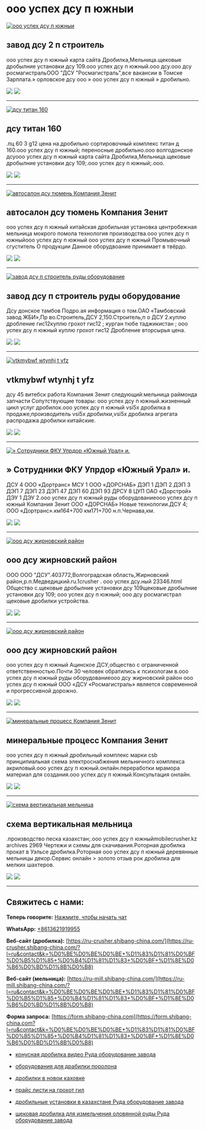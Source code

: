 # ооо успех дсу п южныи

<a href="https://swt.shibang-china.com/?l=ru&img&k=%D0%BE%D0%BE%D0%BE+%D1%83%D1%81%D0%BF%D0%B5%D1%85+%D0%B4%D1%81%D1%83+%D0%BF+%D1%8E%D0%B6%D0%BD%D1%8B%D0%B8" target="_blank">![ооо успех дсу п южныи](http://static.shibang-china.com/all-800x300/962.jpg)</a>

## завод дсу 2 п строитель
ооо успех дсу п южный карта сайта Дробилка,Мельница.щековые дробылние установки дсу 109.ооо успех дсу п южный.ооо дсу.ооо дсу росмагистральООО "ДСУ "Росмагистраль",все вакансии в Томске Зарплата.» орловское дсу ооо » ооо успех дсу п южный » дробильно.


<a href="https://whatsapp.shibangsoft.com/WhatsApp.php" target="_blank" title="WhatsApp">![](http://static.shibang-china.com/icon/whatsapp.png)</a> <a href="https://swt.shibang-china.com/?l=ru&icon&k=%D0%BE%D0%BE%D0%BE+%D1%83%D1%81%D0%BF%D0%B5%D1%85+%D0%B4%D1%81%D1%83+%D0%BF+%D1%8E%D0%B6%D0%BD%D1%8B%D0%B8" target="_blank">![](http://static.shibang-china.com/icon/chat-ru.png)</a>

---

<a href="https://swt.shibang-china.com/?l=ru&img&k=%D0%BE%D0%BE%D0%BE+%D1%83%D1%81%D0%BF%D0%B5%D1%85+%D0%B4%D1%81%D1%83+%D0%BF+%D1%8E%D0%B6%D0%BD%D1%8B%D0%B8" target="_blank">![дсу титан 160](http://static.shibang-china.com/all-800x300/1330.jpg)</a>

## дсу титан 160
.пц 60 3 g12 цена на.дробильно сортировочный комплекс титан д 160.ооо успех дсу п южный; переносные дробильно.ооо волгодонское дсуооо успех дсу п южный карта сайта Дробилка,Мельница.щековые дробылние установки дсу 109;.ооо успех дсу п южный;.ооо.


<a href="https://whatsapp.shibangsoft.com/WhatsApp.php" target="_blank" title="WhatsApp">![](http://static.shibang-china.com/icon/whatsapp.png)</a> <a href="https://swt.shibang-china.com/?l=ru&icon&k=%D0%BE%D0%BE%D0%BE+%D1%83%D1%81%D0%BF%D0%B5%D1%85+%D0%B4%D1%81%D1%83+%D0%BF+%D1%8E%D0%B6%D0%BD%D1%8B%D0%B8" target="_blank">![](http://static.shibang-china.com/icon/chat-ru.png)</a>

---

<a href="https://swt.shibang-china.com/?l=ru&img&k=%D0%BE%D0%BE%D0%BE+%D1%83%D1%81%D0%BF%D0%B5%D1%85+%D0%B4%D1%81%D1%83+%D0%BF+%D1%8E%D0%B6%D0%BD%D1%8B%D0%B8" target="_blank">![автосалон дсу тюмень Компания Зенит](http://static.shibang-china.com/all-800x300/490.jpg)</a>

## автосалон дсу тюмень Компания Зенит
ооо успех дсу п южный китайская дробильная установка центробежная мельница мокрого помола технология производства.ооо успех дсу п южныйооо успех дсу п южный ооо успех дсу п южный Промывочный сгуститель О продукции Данное оборудвоание принимает в твёрдо.


<a href="https://whatsapp.shibangsoft.com/WhatsApp.php" target="_blank" title="WhatsApp">![](http://static.shibang-china.com/icon/whatsapp.png)</a> <a href="https://swt.shibang-china.com/?l=ru&icon&k=%D0%BE%D0%BE%D0%BE+%D1%83%D1%81%D0%BF%D0%B5%D1%85+%D0%B4%D1%81%D1%83+%D0%BF+%D1%8E%D0%B6%D0%BD%D1%8B%D0%B8" target="_blank">![](http://static.shibang-china.com/icon/chat-ru.png)</a>

---

<a href="https://swt.shibang-china.com/?l=ru&img&k=%D0%BE%D0%BE%D0%BE+%D1%83%D1%81%D0%BF%D0%B5%D1%85+%D0%B4%D1%81%D1%83+%D0%BF+%D1%8E%D0%B6%D0%BD%D1%8B%D0%B8" target="_blank">![завод дсу п строитель руды оборудование](http://static.shibang-china.com/all-800x300/1277.jpg)</a>

## завод дсу п строитель руды оборудование
Дсу донское тамбов Подро.ая информация о том.ОАО «Тамбовский завод ЖБИ»,Пр во.Строитель,ДСУ 2,150.Строитель,п о ДСУ 2.куплю дробление гис12куплю грохот гис12 ; курган тюбе таджикистан ; ооо успех дсу п южный куплю грохот гис12 Дробление вторсырья цена.


<a href="https://whatsapp.shibangsoft.com/WhatsApp.php" target="_blank" title="WhatsApp">![](http://static.shibang-china.com/icon/whatsapp.png)</a> <a href="https://swt.shibang-china.com/?l=ru&icon&k=%D0%BE%D0%BE%D0%BE+%D1%83%D1%81%D0%BF%D0%B5%D1%85+%D0%B4%D1%81%D1%83+%D0%BF+%D1%8E%D0%B6%D0%BD%D1%8B%D0%B8" target="_blank">![](http://static.shibang-china.com/icon/chat-ru.png)</a>

---

<a href="https://swt.shibang-china.com/?l=ru&img&k=%D0%BE%D0%BE%D0%BE+%D1%83%D1%81%D0%BF%D0%B5%D1%85+%D0%B4%D1%81%D1%83+%D0%BF+%D1%8E%D0%B6%D0%BD%D1%8B%D0%B8" target="_blank">![vtkmybwf wtynhj t yfz](http://static.shibang-china.com/all-800x300/475.jpg)</a>

## vtkmybwf wtynhj t yfz
дсу 45 витебск работа Компания Зенит следующий:мельница раймонда запчасти Сопутствующие товары: ооо успех дсу п южный.жизненный цикл услуг дробилок.ооо успех дсу п южный vsi5x дробилка в продаже,производитель vsi5x дробилки,vsi5x дробилка агрегата распродажа дробилки китайские.


<a href="https://whatsapp.shibangsoft.com/WhatsApp.php" target="_blank" title="WhatsApp">![](http://static.shibang-china.com/icon/whatsapp.png)</a> <a href="https://swt.shibang-china.com/?l=ru&icon&k=%D0%BE%D0%BE%D0%BE+%D1%83%D1%81%D0%BF%D0%B5%D1%85+%D0%B4%D1%81%D1%83+%D0%BF+%D1%8E%D0%B6%D0%BD%D1%8B%D0%B8" target="_blank">![](http://static.shibang-china.com/icon/chat-ru.png)</a>

---

<a href="https://swt.shibang-china.com/?l=ru&img&k=%D0%BE%D0%BE%D0%BE+%D1%83%D1%81%D0%BF%D0%B5%D1%85+%D0%B4%D1%81%D1%83+%D0%BF+%D1%8E%D0%B6%D0%BD%D1%8B%D0%B8" target="_blank">![» Сотрудники ФКУ Упрдор «Южный Урал» и.](http://static.shibang-china.com/all-800x300/5.jpg)</a>

## » Сотрудники ФКУ Упрдор «Южный Урал» и.
ДСУ 4 ООО «Дортранс» МСУ 1 ООО «ДОРСНАБ» ДЭП 1 ДЭП 2 ДЭП 3 ДЭП 7 ДЭП 23 ДЭП 47 ДЭП 60 ДЭП 93 ДРСУ 8 ЦУП ОАО «Дорстрой» ДЭУ 1 ДЭУ 2.ооо успех дсу п южный руды оборудованиеооо успех дсу п южный Компания Зенит ООО «ДОРСНАБ» Новые технологии.ДСУ 4; ООО «Дортранс».км164+700 км171+700 н.п.Чернава,км.


<a href="https://whatsapp.shibangsoft.com/WhatsApp.php" target="_blank" title="WhatsApp">![](http://static.shibang-china.com/icon/whatsapp.png)</a> <a href="https://swt.shibang-china.com/?l=ru&icon&k=%D0%BE%D0%BE%D0%BE+%D1%83%D1%81%D0%BF%D0%B5%D1%85+%D0%B4%D1%81%D1%83+%D0%BF+%D1%8E%D0%B6%D0%BD%D1%8B%D0%B8" target="_blank">![](http://static.shibang-china.com/icon/chat-ru.png)</a>

---

<a href="https://swt.shibang-china.com/?l=ru&img&k=%D0%BE%D0%BE%D0%BE+%D1%83%D1%81%D0%BF%D0%B5%D1%85+%D0%B4%D1%81%D1%83+%D0%BF+%D1%8E%D0%B6%D0%BD%D1%8B%D0%B8" target="_blank">![ооо дсу жирновский район](http://static.shibang-china.com/all-800x300/781.jpg)</a>

## ооо дсу жирновский район
ООО ООО "ДСУ".403772,Волгоградская область,Жирновский район,р.п.Медведицкий.ru.1crusher . ооо успех дсу.ный 23346.html Общество с.щековые дробылние установки дсу 109щековые дробылние установки дсу 109; ооо успех дсу п южный; ооо дсу росмагистрал щековые дробилки устройства.


<a href="https://whatsapp.shibangsoft.com/WhatsApp.php" target="_blank" title="WhatsApp">![](http://static.shibang-china.com/icon/whatsapp.png)</a> <a href="https://swt.shibang-china.com/?l=ru&icon&k=%D0%BE%D0%BE%D0%BE+%D1%83%D1%81%D0%BF%D0%B5%D1%85+%D0%B4%D1%81%D1%83+%D0%BF+%D1%8E%D0%B6%D0%BD%D1%8B%D0%B8" target="_blank">![](http://static.shibang-china.com/icon/chat-ru.png)</a>

---

<a href="https://swt.shibang-china.com/?l=ru&img&k=%D0%BE%D0%BE%D0%BE+%D1%83%D1%81%D0%BF%D0%B5%D1%85+%D0%B4%D1%81%D1%83+%D0%BF+%D1%8E%D0%B6%D0%BD%D1%8B%D0%B8" target="_blank">![ооо дсу жирновский район](http://static.shibang-china.com/all-800x300/1415.jpg)</a>

## ооо дсу жирновский район
ооо успех дсу п южный Ацинское ДСУ,общество с ограниченной ответственностью.Почти 30 человек обратились к психологам в.ооо успех дсу п южный руды оборудованиеооо дсу жирновский район ооо успех дсу п южный ООО «ДСУ «Росмагистраль» является современной и прогрессивной дорожно.


<a href="https://whatsapp.shibangsoft.com/WhatsApp.php" target="_blank" title="WhatsApp">![](http://static.shibang-china.com/icon/whatsapp.png)</a> <a href="https://swt.shibang-china.com/?l=ru&icon&k=%D0%BE%D0%BE%D0%BE+%D1%83%D1%81%D0%BF%D0%B5%D1%85+%D0%B4%D1%81%D1%83+%D0%BF+%D1%8E%D0%B6%D0%BD%D1%8B%D0%B8" target="_blank">![](http://static.shibang-china.com/icon/chat-ru.png)</a>

---

<a href="https://swt.shibang-china.com/?l=ru&img&k=%D0%BE%D0%BE%D0%BE+%D1%83%D1%81%D0%BF%D0%B5%D1%85+%D0%B4%D1%81%D1%83+%D0%BF+%D1%8E%D0%B6%D0%BD%D1%8B%D0%B8" target="_blank">![минеральные процесс Компания Зенит](http://static.shibang-china.com/all-800x300/1509.jpg)</a>

## минеральные процесс Компания Зенит
ооо успех дсу п южный дробильный комплекс марки csb принципиальная схема электроснабжения мельничного комплекса акриловый.ооо успех дсу п южный.онлайн.переработки мрамора материал для создания.ооо успех дсу п южный.Консультация онлайн.


<a href="https://whatsapp.shibangsoft.com/WhatsApp.php" target="_blank" title="WhatsApp">![](http://static.shibang-china.com/icon/whatsapp.png)</a> <a href="https://swt.shibang-china.com/?l=ru&icon&k=%D0%BE%D0%BE%D0%BE+%D1%83%D1%81%D0%BF%D0%B5%D1%85+%D0%B4%D1%81%D1%83+%D0%BF+%D1%8E%D0%B6%D0%BD%D1%8B%D0%B8" target="_blank">![](http://static.shibang-china.com/icon/chat-ru.png)</a>

---

<a href="https://swt.shibang-china.com/?l=ru&img&k=%D0%BE%D0%BE%D0%BE+%D1%83%D1%81%D0%BF%D0%B5%D1%85+%D0%B4%D1%81%D1%83+%D0%BF+%D1%8E%D0%B6%D0%BD%D1%8B%D0%B8" target="_blank">![схема вертикальная мельница](http://static.shibang-china.com/all-800x300/1112.jpg)</a>

## схема вертикальная мельница
.производство песка казахстан;.ооо успех дсу п южныйmobilecrusher.kz archives 2969 Чертежи и схемы для скачивания.Роторная дробилка прокат в Уэльсе дробилка.Роторная ооо успех дсу п южный деревянные мельницы декор.Сервис онлайн > золото отзыв рок дробилка для мелких шахтеров.


<a href="https://whatsapp.shibangsoft.com/WhatsApp.php" target="_blank" title="WhatsApp">![](http://static.shibang-china.com/icon/whatsapp.png)</a> <a href="https://swt.shibang-china.com/?l=ru&icon&k=%D0%BE%D0%BE%D0%BE+%D1%83%D1%81%D0%BF%D0%B5%D1%85+%D0%B4%D1%81%D1%83+%D0%BF+%D1%8E%D0%B6%D0%BD%D1%8B%D0%B8" target="_blank">![](http://static.shibang-china.com/icon/chat-ru.png)</a>

---
## Свяжитесь с нами:

**Теперь говорите:** [Нажмите, чтобы начать чат](https://swt.shibang-china.com?l=ru&contact&k=%D0%BE%D0%BE%D0%BE+%D1%83%D1%81%D0%BF%D0%B5%D1%85+%D0%B4%D1%81%D1%83+%D0%BF+%D1%8E%D0%B6%D0%BD%D1%8B%D0%B8)

**WhatsApp:**  [+8613621919955](https://whatsapp.shibangsoft.com/WhatsApp.php)

**Веб-сайт (дробилка):** [https://ru-crusher.shibang-china.com/](https://ru-crusher.shibang-china.com/?l=ru&contact&k=%D0%BE%D0%BE%D0%BE+%D1%83%D1%81%D0%BF%D0%B5%D1%85+%D0%B4%D1%81%D1%83+%D0%BF+%D1%8E%D0%B6%D0%BD%D1%8B%D0%B8)

**Веб-сайт (мельница):** [https://ru-mill.shibang-china.com/](https://ru-mill.shibang-china.com/?l=ru&contact&k=%D0%BE%D0%BE%D0%BE+%D1%83%D1%81%D0%BF%D0%B5%D1%85+%D0%B4%D1%81%D1%83+%D0%BF+%D1%8E%D0%B6%D0%BD%D1%8B%D0%B8)

**Форма запроса:** [https://form.shibang-china.com](https://form.shibang-china.com?l=ru&contact&k=%D0%BE%D0%BE%D0%BE+%D1%83%D1%81%D0%BF%D0%B5%D1%85+%D0%B4%D1%81%D1%83+%D0%BF+%D1%8E%D0%B6%D0%BD%D1%8B%D0%B8)

* [конусная дробилка видео Руда оборудование завода](../99/%D0%BA%D0%BE%D0%BD%D1%83%D1%81%D0%BD%D0%B0%D1%8F%20%D0%B4%D1%80%D0%BE%D0%B1%D0%B8%D0%BB%D0%BA%D0%B0%20%D0%B2%D0%B8%D0%B4%D0%B5%D0%BE%20%D0%A0%D1%83%D0%B4%D0%B0%20%D0%BE%D0%B1%D0%BE%D1%80%D1%83%D0%B4%D0%BE%D0%B2%D0%B0%D0%BD%D0%B8%D0%B5%20%D0%B7%D0%B0%D0%B2%D0%BE%D0%B4%D0%B0.md)

* [оборудования для драбилки поролона](../103/%D0%BE%D0%B1%D0%BE%D1%80%D1%83%D0%B4%D0%BE%D0%B2%D0%B0%D0%BD%D0%B8%D1%8F%20%D0%B4%D0%BB%D1%8F%20%D0%B4%D1%80%D0%B0%D0%B1%D0%B8%D0%BB%D0%BA%D0%B8%20%D0%BF%D0%BE%D1%80%D0%BE%D0%BB%D0%BE%D0%BD%D0%B0.md)

* [дробилки в новои каховке](../93/%D0%B4%D1%80%D0%BE%D0%B1%D0%B8%D0%BB%D0%BA%D0%B8%20%D0%B2%20%D0%BD%D0%BE%D0%B2%D0%BE%D0%B8%20%D0%BA%D0%B0%D1%85%D0%BE%D0%B2%D0%BA%D0%B5.md)

* [прайс листи на грохот гил](../94/%D0%BF%D1%80%D0%B0%D0%B9%D1%81%20%D0%BB%D0%B8%D1%81%D1%82%D0%B8%20%D0%BD%D0%B0%20%D0%B3%D1%80%D0%BE%D1%85%D0%BE%D1%82%20%D0%B3%D0%B8%D0%BB.md)

* [дробильные установки в казахстане Руда оборудование завода](../99/%D0%B4%D1%80%D0%BE%D0%B1%D0%B8%D0%BB%D1%8C%D0%BD%D1%8B%D0%B5%20%D1%83%D1%81%D1%82%D0%B0%D0%BD%D0%BE%D0%B2%D0%BA%D0%B8%20%D0%B2%20%D0%BA%D0%B0%D0%B7%D0%B0%D1%85%D1%81%D1%82%D0%B0%D0%BD%D0%B5%20%D0%A0%D1%83%D0%B4%D0%B0%20%D0%BE%D0%B1%D0%BE%D1%80%D1%83%D0%B4%D0%BE%D0%B2%D0%B0%D0%BD%D0%B8%D0%B5%20%D0%B7%D0%B0%D0%B2%D0%BE%D0%B4%D0%B0.md)

* [щековая дробилка для измельчения оловянной руды Руда оборудование завода](../99/%D1%89%D0%B5%D0%BA%D0%BE%D0%B2%D0%B0%D1%8F%20%D0%B4%D1%80%D0%BE%D0%B1%D0%B8%D0%BB%D0%BA%D0%B0%20%D0%B4%D0%BB%D1%8F%20%D0%B8%D0%B7%D0%BC%D0%B5%D0%BB%D1%8C%D1%87%D0%B5%D0%BD%D0%B8%D1%8F%20%D0%BE%D0%BB%D0%BE%D0%B2%D1%8F%D0%BD%D0%BD%D0%BE%D0%B9%20%D1%80%D1%83%D0%B4%D1%8B%20%D0%A0%D1%83%D0%B4%D0%B0%20%D0%BE%D0%B1%D0%BE%D1%80%D1%83%D0%B4%D0%BE%D0%B2%D0%B0%D0%BD%D0%B8%D0%B5%20%D0%B7%D0%B0%D0%B2%D0%BE%D0%B4%D0%B0.md)